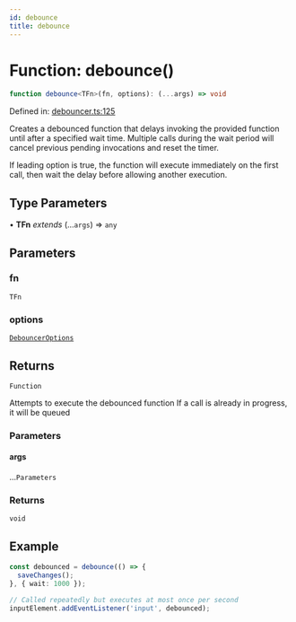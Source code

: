 ```yaml
---
id: debounce
title: debounce
---
```


<!-- DO NOT EDIT: this page is autogenerated from the type comments -->

# Function: debounce()

```ts
function debounce<TFn>(fn, options): (...args) => void
```

Defined in: [debouncer.ts:125](https://github.com/TanStack/bouncer/blob/main/packages/pacer/src/debouncer.ts#L125)

Creates a debounced function that delays invoking the provided function until after a specified wait time.
Multiple calls during the wait period will cancel previous pending invocations and reset the timer.

If leading option is true, the function will execute immediately on the first call, then wait the delay
before allowing another execution.

## Type Parameters

• **TFn** *extends* (...`args`) => `any`

## Parameters

### fn

`TFn`

### options

[`DebouncerOptions`](../interfaces/debounceroptions.md)

## Returns

`Function`

Attempts to execute the debounced function
If a call is already in progress, it will be queued

### Parameters

#### args

...`Parameters`

### Returns

`void`

## Example

```ts
const debounced = debounce(() => {
  saveChanges();
}, { wait: 1000 });

// Called repeatedly but executes at most once per second
inputElement.addEventListener('input', debounced);
```
